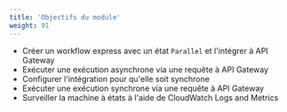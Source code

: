 ```yaml
---
title: 'Objectifs du module'
weight: 91
---
```


- Créer un workflow express avec un état `Parallel` et l'intégrer à API Gateway
- Exécuter une exécution asynchrone via une requête à API Gateway
- Configurer l'intégration pour qu'elle soit synchrone
- Exécuter une exécution synchrone via une requête à API Gateway
- Surveiller la machine à états à l'aide de CloudWatch Logs and Metrics